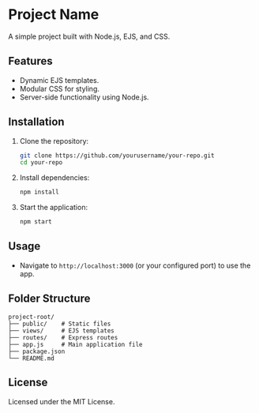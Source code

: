 # Project Name

A simple project built with Node.js, EJS, and CSS.

## Features

- Dynamic EJS templates.
- Modular CSS for styling.
- Server-side functionality using Node.js.

## Installation

1. Clone the repository:
   ```bash
   git clone https://github.com/yourusername/your-repo.git
   cd your-repo
   ```
2. Install dependencies:
   ```bash
   npm install
   ```
3. Start the application:
   ```bash
   npm start
   ```

## Usage

- Navigate to `http://localhost:3000` (or your configured port) to use the app.

## Folder Structure

```
project-root/
├── public/    # Static files
├── views/     # EJS templates
├── routes/    # Express routes
├── app.js     # Main application file
├── package.json
└── README.md
```

## License

Licensed under the MIT License.
